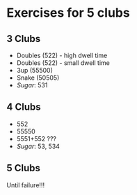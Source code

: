 # Exercises for 5 clubs

## 3 Clubs

- Doubles (522) - high dwell time
- Doubles (522) - small dwell time
- 3up (55500)
- Snake (50505)
- *Sugar*: 531

## 4 Clubs

- 552
- 55550
- 5551+552 ???
- *Sugar*: 53, 534

## 5 Clubs

Until failure!!!
